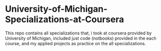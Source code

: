 # University-of-Michigan-Specializations-at-Coursera
This repo contains all specializations that, i took at coursera provided by University of Michigan, included just code (notbooks) provided in the each course, and my applied projects as practice on the all specializations.
